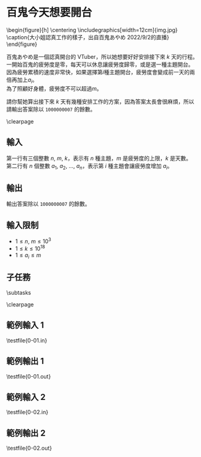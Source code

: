 # 百鬼今天想要開台

\begin{figure}[h]
\centering
\includegraphics[width=12cm]{img.jpg}
\caption{大小姐認真工作的樣子，出自百鬼あやめ 2022/9/2的直播}
\end{figure}

百鬼あやめ是一個認真開台的 VTuber，所以她想要好好安排接下來 $k$ 天的行程。\
一開始百鬼的疲勞度是零，每天可以休息讓疲勞度歸零，或是選一種主題開台。\
因為疲勞累積的速度非常快，如果選擇第$i$種主題開台，疲勞度會變成前一天的兩倍再加上$a_i$。\
為了照顧好身體，疲勞度不可以超過$m$。

請你幫她算出接下來 $k$ 天有幾種安排工作的方案，因為答案太長會很麻煩，所以請輸出答案除以 `1000000007` 的餘數。

\clearpage

## 輸入
第一行有三個整數 $n,~m,~k$，表示有 $n$ 種主題，$m$ 是疲勞度的上限，$k$ 是天數。\
第二行有 $n$ 個整數 $a_1,~a_2,~\dots,~a_n$，表示第 $i$ 種主題會讓疲勞度增加 $a_i$。

## 輸出
輸出答案除以 `1000000007` 的餘數。

## 輸入限制
- $1 \le n,~m \le 10^3$
- $1 \le k \le 10^{18}$
- $1 \le a_i \le m$

## 子任務
\subtasks

\clearpage

## 範例輸入 1
\testfile{0-01.in}

## 範例輸出 1
\testfile{0-01.out}

## 範例輸入 2
\testfile{0-02.in}

## 範例輸出 2
\testfile{0-02.out}
